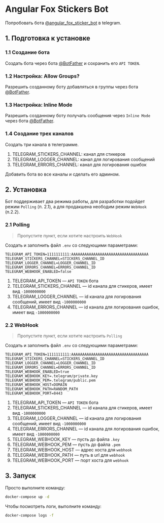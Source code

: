 # Angular Fox Stickers Bot

Попробовать бота [@angular_fox_sticker_bot](https://t.me/angular_fox_sticker_bot) в telegram.

## 1. Подготовка к установке

### 1.1 Создание бота

Создать бота через бота [@BotFather](https://t.me/BotFather) и сохранить его `API TOKEN`.

### 1.2 Настройка: Allow Groups?

Разрешить созданному боту добавляться в группы через бота [@BotFather](https://t.me/BotFather).

### 1.3 Настройка: Inline Mode

Разрешить созданному боту получать сообщения через `Inline Mode` через бота [@BotFather](https://t.me/BotFather).

### 1.4 Создание трех каналов

Создать три канала в телеграмме.

1. TELEGRAM_STICKERS_CHANNEL: канал для стикеров
2. TELEGRAM_LOGGER_CHANNEL: канал для логирования сообщений
3. TELEGRAM_ERRORS_CHANNEL: канал для логирования ошибок

Добавить бота во все каналы и сделать его админом.

## 2. Установка

Бот поддерживает два режима работы, для разработки подойдет режим `Polling` (п. 2.1), а для продакшена неободим режим `WebHook` (п.2.2).

### 2.1 Polling

> Пропустите пункт, если хотите настроить `WebHook`

Создать и заполнить файл `.env` со следующими параметрами:
```
TELEGRAM_API_TOKEN=1111111111:AAAAAAAAAAAAAAAAAAAAAAAAAAAAAAAAAAA
TELEGRAM_STICKERS_CHANNEL=STICKERS_CHANNEL_ID
TELEGRAM_LOGGER_CHANNEL=LOGGER_CHANNEL_ID
TELEGRAM_ERRORS_CHANNEL=ERRORS_CHANNEL_ID
TELEGRAM_WEBHOOK_ENABLED=false
```

1. TELEGRAM_API_TOKEN — `API TOKEN` бота 
2. TELEGRAM_STICKERS_CHANNEL — id канала для стикеров, имеет вид `-1000000000`
3. TELEGRAM_LOGGER_CHANNEL — id канала для логирования сообщений, имеет вид `-1000000000`
4. TELEGRAM_ERRORS_CHANNEL — id канала для логирования ошибок, имеет вид `-1000000000`


### 2.2 WebHook

> Пропустите пункт, если хотите настроить `Polling`

Создать и заполнить файл `.env` со следующими параметрами:
```
TELEGRAM_API_TOKEN=1111111111:AAAAAAAAAAAAAAAAAAAAAAAAAAAAAAAAAAA
TELEGRAM_STICKERS_CHANNEL=STICKERS_CHANNEL_ID
TELEGRAM_LOGGER_CHANNEL=LOGGER_CHANNEL_ID
TELEGRAM_ERRORS_CHANNEL=ERRORS_CHANNEL_ID
TELEGRAM_WEBHOOK_ENABLED=true
TELEGRAM_WEBHOOK_KEY=.telegram/private.key
TELEGRAM_WEBHOOK_PEM=.telegram/public.pem
TELEGRAM_WEBHOOK_HOST=DOMAIN
TELEGRAM_WEBHOOK_PATH=RANDOM_PATH
TELEGRAM_WEBHOOK_PORT=8443
```

1. TELEGRAM_API_TOKEN — `API TOKEN` бота 
2. TELEGRAM_STICKERS_CHANNEL — id канала для стикеров, имеет вид `-1000000000`
3. TELEGRAM_LOGGER_CHANNEL — id канала для логирования сообщений, имеет вид `-1000000000`
4. TELEGRAM_ERRORS_CHANNEL — id канала для логирования ошибок, имеет вид `-1000000000`
5. TELEGRAM_WEBHOOK_KEY — пусть до файла `.key`
6. TELEGRAM_WEBHOOK_PEM — пусть до файла `.pem`
7. TELEGRAM_WEBHOOK_HOST — адрес хоста для `webhook`
8. TELEGRAM_WEBHOOK_PATH — путь в url для `webhook`
9. TELEGRAM_WEBHOOK_PORT — порт хоста для `webhook`

## 3. Запуск

Просто выполните команду:
```bash
docker-compose up -d
```

Чтобы посмотреть логи, выполните команду:
```bash
docker-compose logs -f
```
